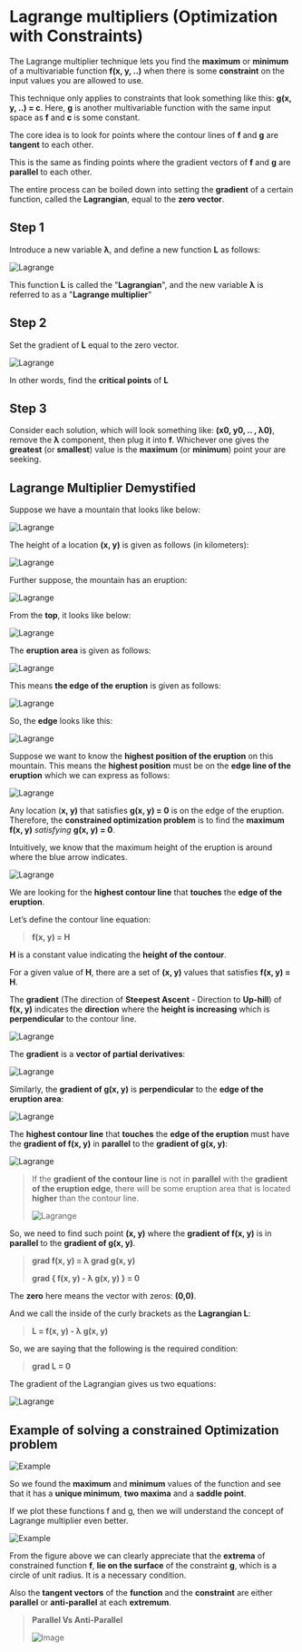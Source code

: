 # Lagrange multipliers (Optimization with Constraints)

The Lagrange multiplier technique lets you find the **maximum** or **minimum** of a multivariable function **f(x, y, ..)** when there is some **constraint** on the input values you are allowed to use.

This technique only applies to constraints that look something like this: **g(x, y, ..) = c**.
Here, **g** is another multivariable function with the same input space as **f** and **c** is some constant.

The core idea is to look for points where the contour lines of **f** and **g** are **tangent** to each other.

This is the same as finding points where the gradient vectors of **f** and **g**  are **parallel** to each other.

The entire process can be boiled down into setting the **gradient** of a certain function, called the **Lagrangian**, equal to the **zero vector**.

## Step 1

Introduce a new variable **λ**, and define a new function **L** as follows:

![Lagrange](Images/l1.png)

This function **L** is called the "**Lagrangian**", and the new variable **λ** is referred to as a "**Lagrange multiplier**"

## Step 2

Set the gradient of **L** equal to the zero vector.

![Lagrange](Images/l2.png)

In other words, find the **critical points** of **L**

## Step 3

Consider each solution, which will look something like: **(x0, y0, .. , λ0)**, remove the **λ** component, then plug it into **f**.
Whichever one gives the **greatest** (or **smallest**) value is the **maximum** (or **minimum**) point your are seeking.

## Lagrange Multiplier Demystified

Suppose we have a mountain that looks like below:

![Lagrange](Images/l3.png)

The height of a location **(x, y)** is given as follows (in kilometers):

![Lagrange](Images/l4.png)

Further suppose, the mountain has an eruption:

![Lagrange](Images/l5.png)

From the **top**, it looks like below:

![Lagrange](Images/l6.png)

The **eruption area** is given as follows:

![Lagrange](Images/l7.png)

This means **the edge of the eruption** is given as follows:

![Lagrange](Images/l8.png)

So, the **edge** looks like this:

![Lagrange](Images/l9.png)

Suppose we want to know the **highest position of the eruption** on this mountain.
This means the **highest position** must be on the **edge line of the eruption** which we can express as follows:

![Lagrange](Images/l10.png)

Any location (**x, y)** that satisfies **g(x, y) = 0** is on the edge of the eruption.
Therefore, the **constrained optimization problem** is to find the **maximum f(x, y)** _satisfying_ **g(x, y) = 0**.

Intuitively, we know that the maximum height of the eruption is around where the blue arrow indicates.

![Lagrange](Images/l11.png)

We are looking for the **highest contour line** that **touches** the **edge of the eruption**.

Let’s define the contour line equation:

> **f(x, y) = H**

**H** is a constant value indicating the **height of the contour**.

For a given value of **H**, there are a set of **(x, y)** values that satisfies **f(x, y) = H**.

The **gradient** (The direction of **Steepest Ascent** - Direction to **Up-hill**) of **f(x, y)** indicates the **direction** where the **height is increasing** which is **perpendicular** to the contour line.

![Lagrange](Images/l12.png)

The **gradient** is a **vector of partial derivatives**:

![Lagrange](Images/l13.png)

Similarly, the **gradient of g(x, y)** is **perpendicular** to the **edge of the eruption area**:

![Lagrange](Images/l14.png)

The **highest contour line** that **touches** the **edge of the eruption** must have the **gradient of f(x, y)** in **parallel** to the **gradient of g(x, y)**:

![Lagrange](Images/l15.png)

> If the **gradient of the contour line** is not in **parallel** with the **gradient of the eruption edge**, there will be some eruption area that is located **higher** than the contour line.
>
> ![Lagrange](Images/16.jpeg)

So, we need to find such point **(x, y)** where the **gradient of f(x, y)** is in **parallel** to the **gradient of g(x, y)**.

> **grad f(x, y) = λ grad g(x, y)**
>
> **grad { f(x, y) - λ g(x, y) } = 0**

The **zero** here means the vector with zeros: **(0,0)**.

And we call the inside of the curly brackets as the **Lagrangian L**:

> **L = f(x, y) - λ g(x, y)**

So, we are saying that the following is the required condition:

> **grad L = 0**

The gradient of the Lagrangian gives us two equations:

![Lagrange](Images/l16.png)

## Example of solving a constrained Optimization problem

![Example](Images/lagrangeEX.png)

So we found the **maximum** and **minimum** values of the function and see that it has a **unique minimum**, **two maxima** and a **saddle point**.

If we plot these functions f and g, then we will understand the concept of Lagrange multiplier even better.

![Example](Images/lagrangeEX1.png)

From the figure above we can clearly appreciate that the **extrema** of constrained function **f**, **lie on the surface** of the constraint **g**, which is a circle of unit radius. It is a necessary condition.

Also the **tangent vectors** of the **function** and the **constraint** are either **parallel** or **anti-parallel** at each **extremum**.

> **Parallel Vs Anti-Parallel**
>
> ![Image](Images/parallel_antiparallel.jfif)
